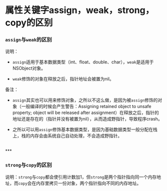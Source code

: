 # 属性关键字assign，weak，strong，copy的区别

### `assign`与`weak`的区别

说明：

* `assign`适用于基本数据类型（int、float、double、char），`weak`是适用于NSObject对象。

* `weak`修饰的对象在释放之后，指针地址会被置为nil。

备注：

* `assign`其实也可以用来修饰对象，之所以不这么做，是因为被`assign`修饰的对象（一般编译的时候会产生警告：Assigning retained object to unsafe property; object will be released after assignment）在释放之后，指针的地址还是存在的（指针并没有被置为nil），从而造成野指针，导致程序crash。

* 之所以可以用`assign`修饰基本数据类型，是因为基础数据类型一般分配在栈上，栈的内存会由系统自己自动处理，不会造成野指针。


<br>
***
<br>


### `strong`与`copy`的区别

说明：`strong`与`copy`都会使引用计数加1，但`strong`是两个指针指向同一个内存地址，而`copy`会在内存里拷贝一份对象，两个指针指向不同的内存地址。